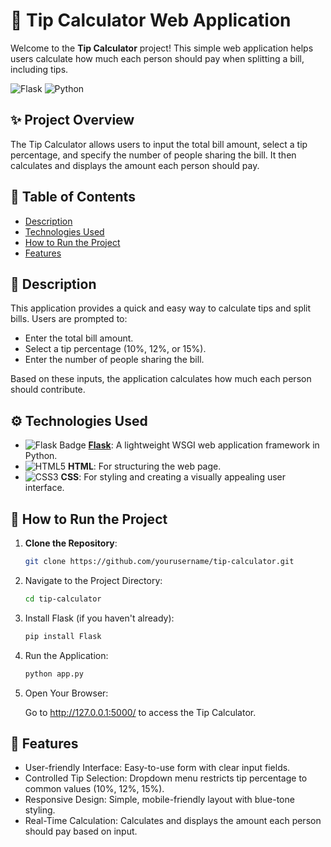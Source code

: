# 💸 Tip Calculator Web Application

Welcome to the **Tip Calculator** project! This simple web application helps users calculate how much each person should pay when splitting a bill, including tips.

![Flask](https://img.shields.io/badge/Flask-v2.1.1-blue) ![Python](https://img.shields.io/badge/Python-v3.9%2B-yellowgreen)

## ✨ Project Overview

The Tip Calculator allows users to input the total bill amount, select a tip percentage, and specify the number of people sharing the bill. It then calculates and displays the amount each person should pay.

## 📖 Table of Contents

- [Description](#description)
- [Technologies Used](#technologies-used)
- [How to Run the Project](#how-to-run-the-project)
- [Features](#features)

## 📝 Description

This application provides a quick and easy way to calculate tips and split bills. Users are prompted to:
- Enter the total bill amount.
- Select a tip percentage (10%, 12%, or 15%).
- Enter the number of people sharing the bill.

Based on these inputs, the application calculates how much each person should contribute.

## ⚙️ Technologies Used

- ![Flask Badge](https://img.shields.io/badge/Flask-v2.1.1-blue) **[Flask](https://flask.palletsprojects.com/)**: A lightweight WSGI web application framework in Python.
- ![HTML5](https://img.shields.io/badge/HTML5-E34F26.svg?style=flat-square&logo=html5&logoColor=white) **HTML**: For structuring the web page.
- ![CSS3](https://img.shields.io/badge/CSS3-1572B6.svg?style=flat-square&logo=css3&logoColor=white) **CSS**: For styling and creating a visually appealing user interface.

## 🚀 How to Run the Project

1. **Clone the Repository**:

   ```bash
   git clone https://github.com/yourusername/tip-calculator.git
   ```
2. Navigate to the Project Directory:

   ```bash
   cd tip-calculator
   ```
   
3. Install Flask (if you haven't already):

   ```bash
   pip install Flask
   ```
   
4. Run the Application:

   ```bash
   python app.py
   ```
5. Open Your Browser:

   Go to http://127.0.0.1:5000/ to access the Tip Calculator.

## 🌟 Features
* User-friendly Interface: Easy-to-use form with clear input fields.
* Controlled Tip Selection: Dropdown menu restricts tip percentage to common values (10%, 12%, 15%).
* Responsive Design: Simple, mobile-friendly layout with blue-tone styling.
* Real-Time Calculation: Calculates and displays the amount each person should pay based on input.
   
